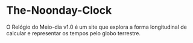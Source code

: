 # The-Noonday-Clock
O Relógio do Meio-dia v1.0 é um site que explora a forma longitudinal de calcular e representar os tempos pelo globo terrestre.
